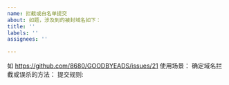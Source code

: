 ```yaml
---
name: 拦截或白名单提交
about: 如题，涉及到的被封域名如下：
title: ''
labels: ''
assignees: ''

---
```


如 https://github.com/8680/GOODBYEADS/issues/21
使用场景：
确定域名拦截或误杀的方法：
提交规则:

